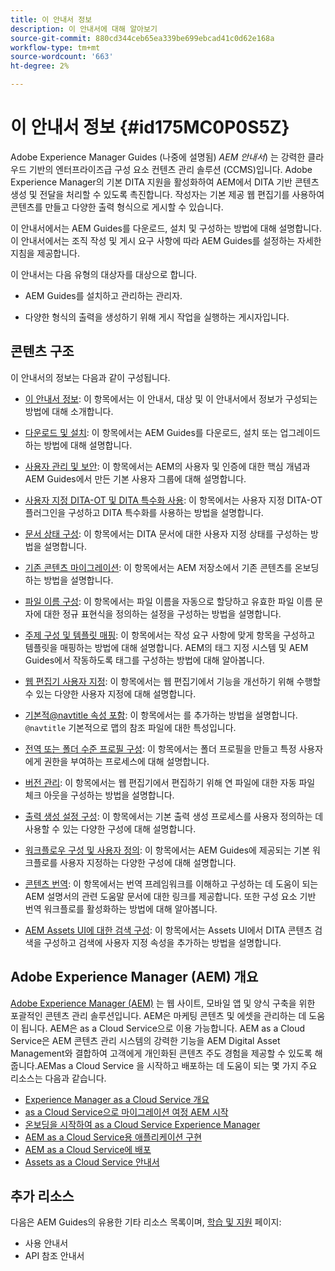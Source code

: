 ```yaml
---
title: 이 안내서 정보
description: 이 안내서에 대해 알아보기
source-git-commit: 880cd344ceb65ea339be699ebcad41c0d62e168a
workflow-type: tm+mt
source-wordcount: '663'
ht-degree: 2%

---
```


# 이 안내서 정보 {#id175MC0P0S5Z}

Adobe Experience Manager Guides \(나중에 설명됨) *AEM 안내서*\) 는 강력한 클라우드 기반의 엔터프라이즈급 구성 요소 컨텐츠 관리 솔루션 \(CCMS\)입니다. Adobe Experience Manager의 기본 DITA 지원을 활성화하여 AEM에서 DITA 기반 콘텐츠 생성 및 전달을 처리할 수 있도록 촉진합니다. 작성자는 기본 제공 웹 편집기를 사용하여 콘텐츠를 만들고 다양한 출력 형식으로 게시할 수 있습니다.

이 안내서에서는 AEM Guides를 다운로드, 설치 및 구성하는 방법에 대해 설명합니다. 이 안내서에서는 조직 작성 및 게시 요구 사항에 따라 AEM Guides를 설정하는 자세한 지침을 제공합니다.

이 안내서는 다음 유형의 대상자를 대상으로 합니다.

- AEM Guides를 설치하고 관리하는 관리자.

- 다양한 형식의 출력을 생성하기 위해 게시 작업을 실행하는 게시자입니다.


## 콘텐츠 구조

이 안내서의 정보는 다음과 같이 구성됩니다.

- [이 안내서 정보](#id175MC0P0S5Z): 이 항목에서는 이 안내서, 대상 및 이 안내서에서 정보가 구성되는 방법에 대해 소개합니다.

- [다운로드 및 설치](download-install.md#): 이 항목에서는 AEM Guides를 다운로드, 설치 또는 업그레이드하는 방법에 대해 설명합니다.

- [사용자 관리 및 보안](user-admin-sec.md#): 이 항목에서는 AEM의 사용자 및 인증에 대한 핵심 개념과 AEM Guides에서 만든 기본 사용자 그룹에 대해 설명합니다.

- [사용자 지정 DITA-OT 및 DITA 특수화 사용](dita-ot-specialization.md#): 이 항목에서는 사용자 지정 DITA-OT 플러그인을 구성하고 DITA 특수화를 사용하는 방법을 설명합니다.

- [문서 상태 구성](customize-doc-state.md#): 이 항목에서는 DITA 문서에 대한 사용자 지정 상태를 구성하는 방법을 설명합니다.

- [기존 콘텐츠 마이그레이션](migrate-content.md#): 이 항목에서는 AEM 저장소에서 기존 콘텐츠를 온보딩하는 방법을 설명합니다.

- [파일 이름 구성](conf-file-names.md#): 이 항목에서는 파일 이름을 자동으로 할당하고 유효한 파일 이름 문자에 대한 정규 표현식을 정의하는 설정을 구성하는 방법을 설명합니다.

- [주제 구성 및 템플릿 매핑](conf-template-tags.md#): 이 항목에서는 작성 요구 사항에 맞게 항목을 구성하고 템플릿을 매핑하는 방법에 대해 설명합니다. AEM의 태그 지정 시스템 및 AEM Guides에서 작동하도록 태그를 구성하는 방법에 대해 알아봅니다.

- [웹 편집기 사용자 지정](conf-web-editor.md#): 이 항목에서는 웹 편집기에서 기능을 개선하기 위해 수행할 수 있는 다양한 사용자 지정에 대해 설명합니다.

- [기본적@navtitle 속성 포함](auto-add-navtitle.md#): 이 항목에서는 를 추가하는 방법을 설명합니다. `@navtitle` 기본적으로 맵의 참조 파일에 대한 특성입니다.

- [전역 또는 폴더 수준 프로필 구성](conf-folder-level.md#): 이 항목에서는 폴더 프로필을 만들고 특정 사용자에게 권한을 부여하는 프로세스에 대해 설명합니다.

- [버전 관리](version-management.md#): 이 항목에서는 웹 편집기에서 편집하기 위해 연 파일에 대한 자동 파일 체크 아웃을 구성하는 방법을 설명합니다.

- [출력 생성 설정 구성](conf-output-generation.md#): 이 항목에서는 기본 출력 생성 프로세스를 사용자 정의하는 데 사용할 수 있는 다양한 구성에 대해 설명합니다.

- [워크플로우 구성 및 사용자 정의](customize-workflows.md#): 이 항목에서는 AEM Guides에 제공되는 기본 워크플로를 사용자 지정하는 다양한 구성에 대해 설명합니다.

- [콘텐츠 번역](translation.md#): 이 항목에서는 번역 프레임워크를 이해하고 구성하는 데 도움이 되는 AEM 설명서의 관련 도움말 문서에 대한 링크를 제공합니다. 또한 구성 요소 기반 번역 워크플로를 활성화하는 방법에 대해 알아봅니다.

- [AEM Assets UI에 대한 검색 구성](conf-dita-search.md#): 이 항목에서는 Assets UI에서 DITA 콘텐츠 검색을 구성하고 검색에 사용자 지정 속성을 추가하는 방법을 설명합니다.


## Adobe Experience Manager \(AEM\) 개요

[Adobe Experience Manager \(AEM\)](https://business.adobe.com/products/experience-manager/adobe-experience-manager.html) 는 웹 사이트, 모바일 앱 및 양식 구축을 위한 포괄적인 콘텐츠 관리 솔루션입니다. AEM은 마케팅 콘텐츠 및 에셋을 관리하는 데 도움이 됩니다. AEM은 as a Cloud Service으로 이용 가능합니다. AEM as a Cloud Service은 AEM 콘텐츠 관리 시스템의 강력한 기능을 AEM Digital Asset Management와 결합하여 고객에게 개인화된 콘텐츠 주도 경험을 제공할 수 있도록 해줍니다.AEMas a Cloud Service 을 시작하고 배포하는 데 도움이 되는 몇 가지 주요 리소스는 다음과 같습니다.

- [Experience Manager as a Cloud Service 개요](https://experienceleague.adobe.com/docs/experience-manager-cloud-service/content/home.html?lang=en)
- [as a Cloud Service으로 마이그레이션 여정 AEM 시작](https://experienceleague.adobe.com/docs/experience-manager-cloud-service/content/migration-journey/getting-started.html?lang=en)
- [온보딩을 시작하여 as a Cloud Service Experience Manager](https://experienceleague.adobe.com/docs/experience-manager-cloud-service/content/onboarding/home.html?lang=enhttps://experienceleague.adobe.com/docs/experience-manager-cloud-service/moving/home.html?lang=en)
- [AEM as a Cloud Service용 애플리케이션 구현](https://experienceleague.adobe.com/docs/experience-manager-cloud-service/implementing/home.html?lang=en)
- [AEM as a Cloud Service에 배포](https://experienceleague.adobe.com/docs/experience-manager-cloud-service/content/implementing/deploying/overview.html?lang=en)
- [Assets as a Cloud Service 안내서](https://experienceleague.adobe.com/docs/experience-manager-cloud-service/content/assets/home.html?lang=kr)

## 추가 리소스

다음은 AEM Guides의 유용한 기타 리소스 목록이며, [학습 및 지원](https://helpx.adobe.com/support/xml-documentation-for-experience-manager.html) 페이지:

- 사용 안내서
- API 참조 안내서

